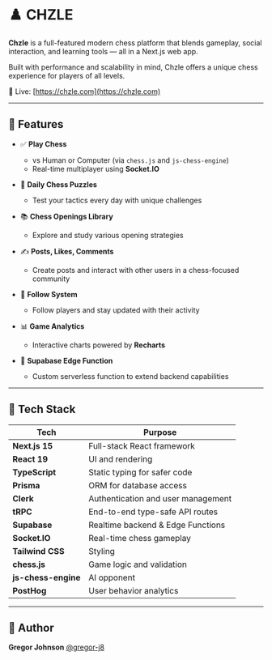 # ♟️ CHZLE

**Chzle** is a full-featured modern chess platform that blends gameplay, social interaction, and learning tools — all in a Next.js web app.

Built with performance and scalability in mind, Chzle offers a unique chess experience for players of all levels.

🔗 Live: [https://chzle.com](https://chzle.com)

---

## 🌟 Features

* ✅ **Play Chess**

  * vs Human or Computer (via `chess.js` and `js-chess-engine`)
  * Real-time multiplayer using **Socket.IO**

* 🧠 **Daily Chess Puzzles**

  * Test your tactics every day with unique challenges

* 📚 **Chess Openings Library**

  * Explore and study various opening strategies

* ✍️ **Posts, Likes, Comments**

  * Create posts and interact with other users in a chess-focused community

* 🔗 **Follow System**

  * Follow players and stay updated with their activity

* 📊 **Game Analytics**

  * Interactive charts powered by **Recharts**

* 🧩 **Supabase Edge Function**

  * Custom serverless function to extend backend capabilities

---

## 🧱 Tech Stack

| Tech                | Purpose                            |
| ------------------- | ---------------------------------- |
| **Next.js 15**      | Full-stack React framework         |
| **React 19**        | UI and rendering                   |
| **TypeScript**      | Static typing for safer code       |
| **Prisma**          | ORM for database access            |
| **Clerk**           | Authentication and user management |
| **tRPC**            | End-to-end type-safe API routes    |
| **Supabase**        | Realtime backend & Edge Functions  |
| **Socket.IO**       | Real-time chess gameplay           |
| **Tailwind CSS**    | Styling                            |
| **chess.js**        | Game logic and validation          |
| **js-chess-engine** | AI opponent                        |
| **PostHog**         | User behavior analytics            |

---

## 👤 Author

**Gregor Johnson**
[@gregor-j8](https://github.com/gregor-j8)

